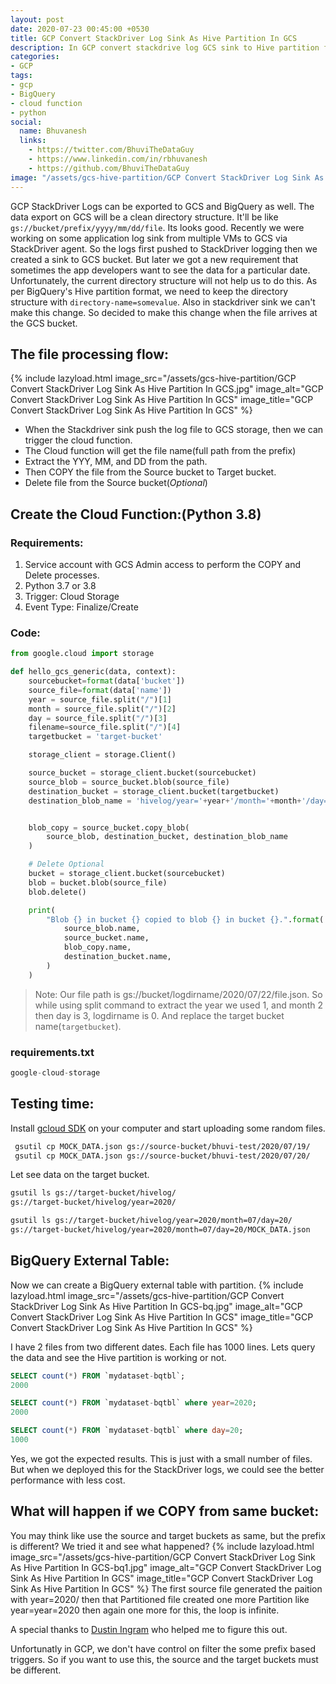 ```yaml
---
layout: post
date: 2020-07-23 00:45:00 +0530
title: GCP Convert StackDriver Log Sink As Hive Partition In GCS
description: In GCP convert stackdrive log GCS sink to Hive partition format to efficiently use BigQuery external table.
categories:
- GCP
tags:
- gcp
- BigQuery
- cloud function
- python
social:
  name: Bhuvanesh
  links:
    - https://twitter.com/BhuviTheDataGuy
    - https://www.linkedin.com/in/rbhuvanesh
    - https://github.com/BhuviTheDataGuy
image: "/assets/gcs-hive-partition/GCP Convert StackDriver Log Sink As Hive Partition In GCS.jpg"
---
```

GCP StackDriver Logs can be exported to GCS and BigQuery as well. The data export on GCS will be a clean directory structure. It'll be like `gs://bucket/prefix/yyyy/mm/dd/file`. Its looks good. Recently we were working on some application log sink from multiple VMs to GCS via StackDriver agent. So the logs first pushed to StackDriver logging then we created a sink to GCS bucket. But later we got a new requirement that sometimes the app developers want to see the data for a particular date. Unfortunately, the current directory structure will not help us to do this. As per BigQuery's Hive partition format, we need to keep the directory structure with `directory-name=somevalue`. Also in stackdriver sink we can't make this change. So decided to make this change when the file arrives at the GCS bucket.

## The file processing flow:

{% include lazyload.html image_src="/assets/gcs-hive-partition/GCP Convert StackDriver Log Sink As Hive Partition In GCS.jpg" image_alt="GCP Convert StackDriver Log Sink As Hive Partition In GCS" image_title="GCP Convert StackDriver Log Sink As Hive Partition In GCS" %}

* When the Stackdriver sink push the log file to GCS storage, then we can trigger the cloud function.
* The Cloud function will get the file name(full path from the prefix)
* Extract the YYY, MM, and DD from the path.
* Then COPY the file from the Source bucket to Target bucket.
* Delete file from the Source bucket(_Optional_)

## Create the Cloud Function:(Python 3.8)

### Requirements:

1. Service account with GCS Admin access to perform the COPY and Delete processes.
2. Python 3.7 or 3.8
3. Trigger: Cloud Storage 
4. Event Type: Finalize/Create

### Code:

```python
from google.cloud import storage

def hello_gcs_generic(data, context):
    sourcebucket=format(data['bucket'])
    source_file=format(data['name'])
    year = source_file.split("/")[1]
    month = source_file.split("/")[2]
    day = source_file.split("/")[3]
    filename=source_file.split("/")[4]
    targetbucket = 'target-bucket'

    storage_client = storage.Client()

    source_bucket = storage_client.bucket(sourcebucket)
    source_blob = source_bucket.blob(source_file)
    destination_bucket = storage_client.bucket(targetbucket)
    destination_blob_name = 'hivelog/year='+year+'/month='+month+'/day='+day+'/'+filename


    blob_copy = source_bucket.copy_blob(
        source_blob, destination_bucket, destination_blob_name
    )

    # Delete Optional
    bucket = storage_client.bucket(sourcebucket)
    blob = bucket.blob(source_file)
    blob.delete()

    print(
        "Blob {} in bucket {} copied to blob {} in bucket {}.".format(
            source_blob.name,
            source_bucket.name,
            blob_copy.name,
            destination_bucket.name,
        )
    )
```

> Note: Our file path is gs://bucket/logdirname/2020/07/22/file.json.
So while using split command to extract the year we used 1, and month 2 then day is 3, logdirname is 0. And replace the target bucket name(`targetbucket`).

### requirements.txt 

```python
google-cloud-storage
```
## Testing time:

Install [gcloud SDK](https://cloud.google.com/sdk/gcloud) on  your computer and start uploading some random files. 
```bash
 gsutil cp MOCK_DATA.json gs://source-bucket/bhuvi-test/2020/07/19/
 gsutil cp MOCK_DATA.json gs://source-bucket/bhuvi-test/2020/07/20/
```
Let see data on the target bucket.
```bash
gsutil ls gs://target-bucket/hivelog/
gs://target-bucket/hivelog/year=2020/

gsutil ls gs://target-bucket/hivelog/year=2020/month=07/day=20/
gs://target-bucket/hivelog/year=2020/month=07/day=20/MOCK_DATA.json
```
## BigQuery External Table:

Now we can create a BigQuery external table with partition.
{% include lazyload.html image_src="/assets/gcs-hive-partition/GCP Convert StackDriver Log Sink As Hive Partition In GCS-bq.jpg" image_alt="GCP Convert StackDriver Log Sink As Hive Partition In GCS" image_title="GCP Convert StackDriver Log Sink As Hive Partition In GCS" %}

I have 2 files from two different dates. Each file has 1000 lines. Lets query the data and see the Hive partition is working or not.
```sql
SELECT count(*) FROM `mydataset-bqtbl`;
2000

SELECT count(*) FROM `mydataset-bqtbl` where year=2020;
2000

SELECT count(*) FROM `mydataset-bqtbl` where day=20;
1000
```
Yes, we got the expected results. This is just with a small number of files. But when we deployed this for the StackDriver logs, we could see the better performance with less cost.

## What will happen if we COPY from same bucket:

You may think like use the source and target buckets as same, but the prefix is different? We tried it and see what happened? 
{% include lazyload.html image_src="/assets/gcs-hive-partition/GCP Convert StackDriver Log Sink As Hive Partition In GCS-bq1.jpg" image_alt="GCP Convert StackDriver Log Sink As Hive Partition In GCS" image_title="GCP Convert StackDriver Log Sink As Hive Partition In GCS" %}
The first source file generated the paition with year=2020/
then that Partitioned file created one more Partition like year=year=2020 then again one more for this, the loop is infinite. 

A special thanks to [Dustin Ingram](https://stackoverflow.com/questions/63035086/gcp-cloud-function-python-gcs-copy-files-duplicate-files/63038186#63038186) who helped me to figure this out.

Unfortunatly in GCP, we don't have control on filter the some prefix based triggers. So if you want to use this, the source and the target buckets must be different.